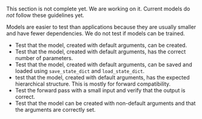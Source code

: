 This section is not complete yet. We are working on it. Current models do _not_ follow these guidelines yet.

Models are easier to test than applications because they are usually smaller and have fewer dependencies. We do not test if models can be trained.

- Test that the model, created with default arguments, can be created.
- Test that the model, created with default arguments, has the correct number of parameters.
- Test that the model, created with default arguments, can be saved and loaded using `save_state_dict` and `load_state_dict`.
- test that the model, created with default arguments, has the expected hierarchical structure. This is mostly for forward compatibility.
- Test the forward pass with a small input and verify that the output is correct.
- Test that the model can be created with non-default arguments and that the arguments are correctly set.
